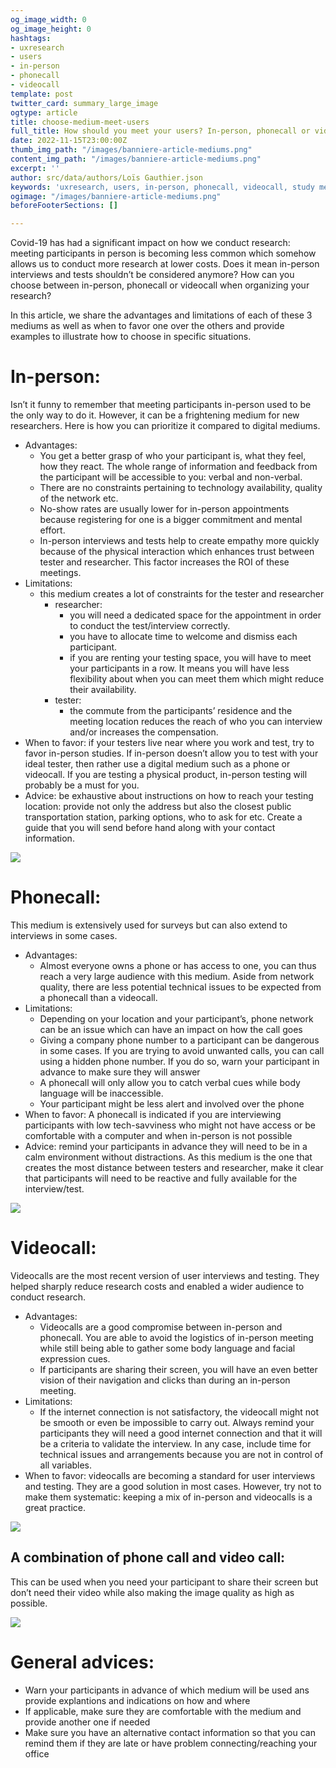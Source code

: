 ```yaml
---
og_image_width: 0
og_image_height: 0
hashtags:
- uxresearch
- users
- in-person
- phonecall
- videocall
template: post
twitter_card: summary_large_image
ogtype: article
title: choose-medium-meet-users
full_title: How should you meet your users? In-person, phonecall or video call
date: 2022-11-15T23:00:00Z
thumb_img_path: "/images/banniere-article-mediums.png"
content_img_path: "/images/banniere-article-mediums.png"
excerpt: ''
author: src/data/authors/Loïs Gauthier.json
keywords: 'uxresearch, users, in-person, phonecall, videocall, study medium, '
ogimage: "/images/banniere-article-mediums.png"
beforeFooterSections: []

---
```

Covid-19 has had a significant impact on how we conduct research: meeting participants in person is becoming less common which somehow allows us to conduct more research at lower costs. Does it mean in-person interviews and tests shouldn’t be considered anymore? How can you choose between in-person, phonecall or videocall when organizing your research?

In this article, we share the advantages and limitations of each of these 3 mediums as well as when to favor one over the others and provide examples to illustrate how to choose in specific situations.

# In-person:

Isn’t it funny to remember that meeting participants in-person used to be the only way to do it. However, it can be a frightening medium for new researchers. Here is how you can prioritize it compared to digital mediums.

* Advantages:
  * You get a better grasp of who your participant is, what they feel, how they react. The whole range of information and feedback from the participant will be accessible to you: verbal and non-verbal.
  * There are no constraints pertaining to technology availability, quality of the network etc.
  * No-show rates are usually lower for in-person appointments because registering for one is a bigger commitment and mental effort.
  * In-person interviews and tests help to create empathy more quickly because of the physical interaction which enhances trust between tester and researcher. This factor increases the ROI of these meetings.
* Limitations:
  * this medium creates a lot of constraints for the tester and researcher
    * researcher:
      * you will need a dedicated space for the appointment in order to conduct the test/interview correctly.
      * you have to allocate time to welcome and dismiss each participant.
      * if you are renting your testing space, you will have to meet your participants in a row. It means you will have less flexibility about when you can meet them which might reduce their availability.
    * tester:
      * the commute from the participants’ residence and the meeting location reduces the reach of who you can interview and/or increases the compensation.
* When to favor: if your testers live near where you work and test, try to favor in-person studies. If in-person doesn’t allow you to test with your ideal tester, then rather use a digital medium such as a phone or videocall. If you are testing a physical product, in-person testing will probably be a must for you.
* Advice: be exhaustive about instructions on how to reach your testing location: provide not only the address but also the closest public transportation station, parking options, who to ask for etc. Create a guide that you will send before hand along with your contact information.

![](/images/giphy-handshake.gif)

# Phonecall:

This medium is extensively used for surveys but can also extend to interviews in some cases.

* Advantages:
  * Almost everyone owns a phone or has access to one, you can thus reach a very large audience with this medium. Aside from network quality, there are less potential technical issues to be expected from a phonecall than a videocall.
* Limitations:
  * Depending on your location and your participant’s, phone network can be an issue which can have an impact on how the call goes
  * Giving a company phone number to a participant can be dangerous in some cases. If you are trying to avoid unwanted calls, you can call using a hidden phone number. If you do so, warn your participant in advance to make sure they will answer
  * A phonecall will only allow you to catch verbal cues while body language will be inaccessible.
  * Your participant might be less alert and involved over the phone
* When to favor: A phonecall is indicated if you are interviewing participants with low tech-savviness who might not have access or be comfortable with a computer and when in-person is not possible
* Advice: remind your participants in advance they will need to be in a calm environment without distractions. As this medium is the one that creates the most distance between testers and researcher, make it clear that participants will need to be reactive and fully available for the interview/test.

![](/images/giphy-phonecall.gif)

# Videocall:

Videocalls are the most recent version of user interviews and testing. They helped sharply reduce research costs and enabled a wider audience to conduct research.

* Advantages:
  * Videocalls are a good compromise between in-person and phonecall. You are able to avoid the logistics of in-person meeting while still being able to gather some body language and facial expression cues.
  * If participants are sharing their screen, you will have an even better vision of their navigation and clicks than during an in-person meeting.
* Limitations:
  * If the internet connection is not satisfactory, the videocall might not be smooth or even be impossible to carry out. Always remind your participants they will need a good internet connection and that it will be a criteria to validate the interview. In any case, include time for technical issues and arrangements because you are not in control of all variables.
* When to favor: videocalls are becoming a standard for user interviews and testing. They are a good solution in most cases. However, try not to make them systematic: keeping a mix of in-person and videocalls is a great practice.

![](/images/virtual-background-otis-new.gif)

## A combination of phone call and video call:

This can be used when you need your participant to share their screen but don’t need their video while also making the image quality as high as possible.

![](/images/hello-phone-call.gif)

# General advices:

* Warn your participants in advance of which medium will be used ans provide explantions and indications on how and where
* If applicable, make sure they are comfortable with the medium and provide another one if needed
* Make sure you have an alternative contact information so that you can remind them if they are late or have problem connecting/reaching your office